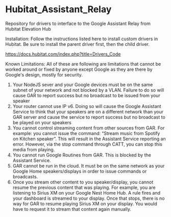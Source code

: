 # Hubitat_Assistant_Relay
Repository for drivers to interface to the Google Assistant Relay from Hubitat Elevation Hub

Installation: Follow the instructions listed here to install custom drivers in Hubitat.  Be sure to install the parent driver first, then the child driver. 

https://docs.hubitat.com/index.php?title=Drivers_Code

Known Limitations:
All of these are following are limitations that cannot be worked around or fixed by anyone except Google as they are there by Google's design, mostly for security.  
1. Your NodeJS sever and your Google devices must be on the same subnet of your network and not blocked by a VLAN.  Failure to do so will cause GAR to report success but no broadcast to be issued from your speaker
2. Your router cannot use IP v6.  Doing so will cause the Google Assistant Service to think that your speakers are on a different network than your GAR server and cause the service to report success but no broadcast to be played on your speakers
3. You cannot control streaming content from other sources from GAR.  For example: you cannot issue the command: “Stream music from Spotify on Kitchen speaker”.  This will result in the Assistant Service reporting an error.  However, via the stop command through CATT, you can stop this media from playing.
4. You cannot run Google Routines from GAR.  This is blocked by the Assistant Service.
5. GAR cannot be run in the cloud.  It must be on the same network as your Google Home speakers/displays in order to issue commands or broadcasts.
6. Once you stream other content to you speaker/display, you cannot resume the previous content that was playing.  For example, you are listening to Sirius XM on your Google Nest Home Hub.  A rule fires and your dashboard is streamed to your display.  Once that stops, there is no way for GAR to resume playing Sirius XM on your display.  You would have to request it to stream that content again manually.  
